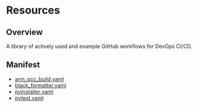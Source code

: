 # Resources

## Overview

A library of actively used and example GitHub workflows for DevOps CI/CD.

## Manifest

- [arm_gcc_build.yaml](arm_gcc_build.yaml)
- [black_formatter.yaml](black_formatter.yaml)
- [pyinstaller.yaml](pyinstaller.yaml)
- [pytest.yaml](pytest.yaml)
